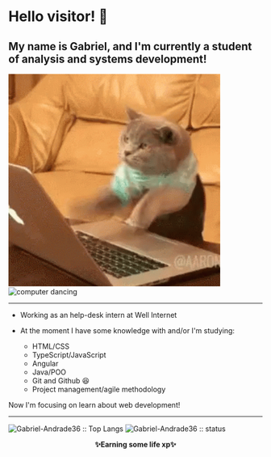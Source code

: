 <h1>Hello visitor! 👀</h1>

<h2>My name is <a href="https://www.linkedin.com/in/gabriel-andrade-corrêa-b5463918a/" style=text-decoration:none>Gabriel</a>, and I'm currently a student of analysis and systems development!</h2>


<div style=display inline-block>

<img src="https://github.com/Gabriel-Andrade36/Gabriel-Andrade36/blob/main/cat.gif" alt="cat coding" height="420" width="420" align="center" >

<img src="https://github.com/Gabriel-Andrade36/Gabriel-Andrade36/blob/main/computer.gif" alt="computer dancing" height="420" width="420" align="center">
</div>
<hr>

- Working as an help-desk intern at <a href ="https://www.linkedin.com/company/well-internet" style=text-decoration:none>Well Internet</a>

- At the moment I have some knowledge with and/or I'm studying:
  - HTML/CSS
  - TypeScript/JavaScript
  - Angular
  - Java/POO
  - Git and Github  😆
  - Project management/agile methodology


Now I'm focusing on learn about web development!
<hr>

<div style=display inline-block>
<img src="https://github-readme-stats.vercel.app/api/top-langs/?username=Gabriel-Andrade36&langs_count=10&theme=tokyonight&layout=compact" alt="Gabriel-Andrade36 :: Top Langs" height="153" width="430" align="center">
  
<img src="https://github-readme-stats.vercel.app/api?username=Gabriel-Andrade36&&show_icons=true&title_color=ffffff&icon_color=bb2acf&text_color=daf7dc&bg_color=151515" alt="Gabriel-Andrade36 :: status" height="150" width="475" align="center">
 </div>
<p align="center"><Strong>✨Earning some life xp✨</Strong></p>

